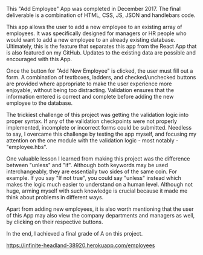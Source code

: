 This "Add Employee" App was completed in December 2017. The final deliverable is a combination of HTML, CSS, JS, JSON and handlebars code.

This app allows the user to add a new employee to an existing array of employees. It was specifically designed for managers or HR people who would want to add a new employee to an already existing database. Ultimately, this is the feature that separates this app from the React App that is also featured on my GitHub. Updates to the existing data are possible and encouraged with this App.

Once the button for "Add New Employee" is clicked, the user must fill out a form. A combination of textboxes, ladders, and checked/unchecked buttons are provided where appropriate to make the user experience more enjoyable, without being too distracting. Validation ensures that the information entered is correct and complete before adding the new employee to the database. 

The trickiest challenge of this project was getting the validation logic into proper syntax. If any of the validation checkpoints were not properly implemented, incomplete or incorrect forms could be submitted. Needless to say, I overcame this challenge by testing the app myself, and focusing my attention on the one module with the validation logic - most notably - "employee.hbs".

One valuable lesson I learned from making this project was the difference between "unless" and "if". Although both keywords may be used interchangeably, they are essentially two sides of the same coin. For example. If you say "If not true", you could say "unless" instead which makes the logic much easier to understand on a human level. Although not huge, arming myself with such knowledge is crucial because it made me think about problems in different ways.

Apart from adding new employees, it is also worth mentioning that the user of this App may also view the company departments and managers as well, by clicking on their respective buttons.

In the end, I achieved a final grade of A on this project.

https://infinite-headland-38920.herokuapp.com/employees
